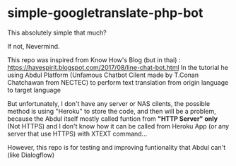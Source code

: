 # simple-googletranslate-php-bot
This absolutely simple that much?

If not, Nevermind.

This repo was inspired from Know How's Blog (but in thai) : https://havespirit.blogspot.com/2017/08/line-chat-bot.html
In the tutorial he using Abdul Platform (Unfamous Chatbot Cilent made by T.Conan Chatchawan from NECTEC) to perform text translation from origin language to target language

But unfortunately, I don't have any server or NAS cilents, the possible method is using "Heroku" to store the code, and then will be a problem, because the Abdul itself mostly called funtion from <b>"HTTP Server" only</b> (Not HTTPS) and I don't know how it can be called from Heroku App (or any server that use HTTPS) with XTEXT command...

However, this repo is for testing and improving funtionality that Abdul can't (like Dialogflow)
